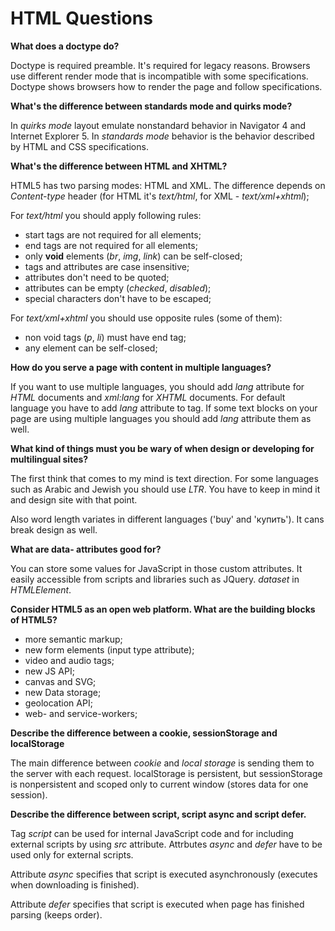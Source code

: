 HTML Questions
==============

**What does a doctype do?**

Doctype is required preamble. It's required for legacy reasons. Browsers use different render mode that is incompatible with some specifications. Doctype shows browsers how to render the page and follow specifications.

**What's the difference between standards mode and quirks mode?**

In *quirks mode* layout emulate nonstandard behavior in Navigator 4 and Internet Explorer 5. In *standards mode* behavior is the behavior described by HTML and CSS specifications.

**What's the difference between HTML and XHTML?**

HTML5 has two parsing modes: HTML and XML. The difference depends on *Content-type* header (for HTML it's *text/html*, for XML - *text/xml+xhtml*);

For *text/html* you should apply following rules:

- start tags are not required for all elements;
- end tags are not required for all elements;
- only **void** elements (*br*, *img*, *link*) can be self-closed;
- tags and attributes are case insensitive;
- attributes don't need to be quoted;
- attributes can be empty (*checked*, *disabled*);
- special characters don't have to be escaped;

For *text/xml+xhtml* you should use opposite rules (some of them):

- non void tags (*p*, *li*) must have end tag;
- any element can be self-closed;

**How do you serve a page with content in multiple languages?**

If you want to use multiple languages, you should add *lang* attribute for *HTML* documents and *xml:lang* for *XHTML* documents. For default language you have to add *lang* attribute to *<html>* tag. If some text blocks on your page are using multiple languages you should add *lang* attribute them as well.

**What kind of things must you be wary of when design or developing for multilingual sites?**

The first think that comes to my mind is text direction. For some languages such as Arabic and Jewish you should use *LTR*. You have to keep in mind it and design site with that point.

Also word length variates in different languages ('buy' and 'купить'). It cans break design as well.

**What are data- attributes good for?**

You can store some values for JavaScript in those custom attributes. It easily accessible from scripts and libraries such as JQuery. *dataset* in *HTMLElement*.

**Consider HTML5 as an open web platform. What are the building blocks of HTML5?**

- more semantic markup;
- new form elements (input type attribute);
- video and audio tags;
- new JS API;
- canvas and SVG;
- new Data storage;
- geolocation API;
- web- and service-workers;

**Describe the difference between a cookie, sessionStorage and localStorage**

The main difference between *cookie* and *local storage* is sending them to the server with each request. localStorage is persistent, but sessionStorage is nonpersistent and scoped only to current window (stores data for one session).

**Describe the difference between script, script async and script defer.**

Tag *script* can be used for internal JavaScript code and for including external scripts by using *src* attribute. Attrbutes *async* and *defer* have to be used only for external scripts.

Attribute *async* specifies that script is executed asynchronously (executes when downloading is finished).

Attribute *defer* specifies that script is executed when page has finished parsing (keeps order).
